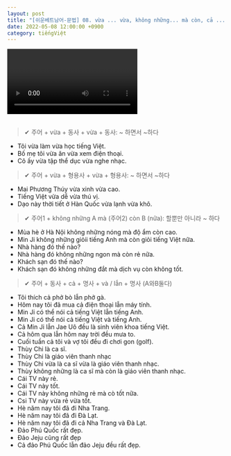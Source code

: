 ```yaml
---
layout: post
title: "[쉬운베트남어-문법] 08. vừa ... vừa, không những... mà còn, cả ... lẵn/và"
date: 2022-05-08 12:00:00 +0900
category: tiếngViệt
---
```


<div class="video-container">
    <video id="player" class="video-js vjs-default-skin vjs-big-play-centered" data-json="/public/json/쉬운베트남어-문법08과.json"></video>
</div>

<br>

> ✔ 주어 + vừa + 동사 + vừa + 동사: ~ 하면서 ~하다
- Tôi vừa làm vừa học tiếng Việt.
- Bố mẹ tôi vừa ăn vừa xem điện thoại.
- Cô ấy vừa tập thể dục vừa nghe nhạc.

> ✔ 주어 + vừa + 형용사 + vừa + 형용사:  ~ 하면서 ~하다
- Mai Phương Thúy vừa xinh vừa cao.
- Tiếng Việt vừa dễ vừa thú vị.
- Dạo này thời tiết ở Hàn Quốc vừa lạnh vừa khô.

> ✔ 주어1 + không những A mà (주어2) còn B (nữa): 할뿐만 아니라 ~ 하다
- Mùa hè ở Hà Nội không những nóng mà độ ẩm còn cao.
- Min Ji không những giỏii tiếng Anh mà còn giỏi tiếng Việt nữa.
- Nhà hàng đó thế nào?
- Nhà hàng đó không những ngon mà còn rẻ nữa.
- Khách sạn đó thế nào?
- Khách sạn đó không những đắt mà dịch vụ còn không tốt.

> ✔ 주어 + 동사 + cả + 명사 + và / lẫn + 명사 (A와B둘다)
- Tôi thích cả phở bò lẫn phở gà.
- Hôm nay tôi đã mua cả điện thoại lẫn máy tính.
- Min Ji có  thể nói cả tiếng Việt lẫn tiếng Anh.
- Min Ji có thể nói cả tiếng Việt và tiếng Anh.
- Cả Min Ji lẫn Jae Uô đều là sinh viên khoa tiếng Việt.
- Cả hôm qua lẫn hôm nay trời đều mưa to.
- Cuối tuần cả tôi và vợ tôi đều đi chơi gon (golf).
- Thùy Chi là ca sĩ.
- Thùy Chi là giáo viên thanh nhạc
- Thùy Chi vừa là ca sĩ vừa là giáo viên thanh nhạc.
- Thùy không những là ca sĩ mà còn là giáo viên thanh nhạc.
- Cái TV này rẻ.
- Cái TV này tốt.
- Cái TV này không những rẻ mà cò tốt nữa.
- Csi TV này vừa rẻ vừa tốt.
- Hè năm nay tôi đã đi Nha Trang.
- Hè năm nay tôi đã đi Đà Lạt.
- Hè năm nay tôi đã đi cả Nha Trang và Đà Lạt.
- Đảo Phú Quốc rất đẹp.
- Đảo Jeju cũng rất đẹp
- Cả đảo Phú Quốc lẫn đảo Jeju đều rất đẹp.